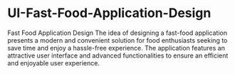 # UI-Fast-Food-Application-Design
Fast Food Application Design  The idea of designing a fast-food application presents a modern and convenient solution for food enthusiasts seeking to save time and enjoy a hassle-free experience. The application features an attractive user interface and advanced functionalities to ensure an efficient and enjoyable user experience. 
